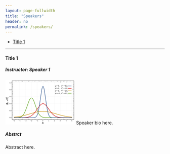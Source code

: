 ```yaml
---
layout: page-fullwidth
title: "Speakers"
header: no
permalink: /speakers/
---
```


* <a href="#speaker1">Title 1</a> 

-----

<div class="row-fluid" id="speaker1">

#### Title 1

##### Instructor: Speaker 1
<img class="imgfloat" src="docs/normal.png"/>
Speaker bio here.

##### Abstrct

Abstract here.

</div>